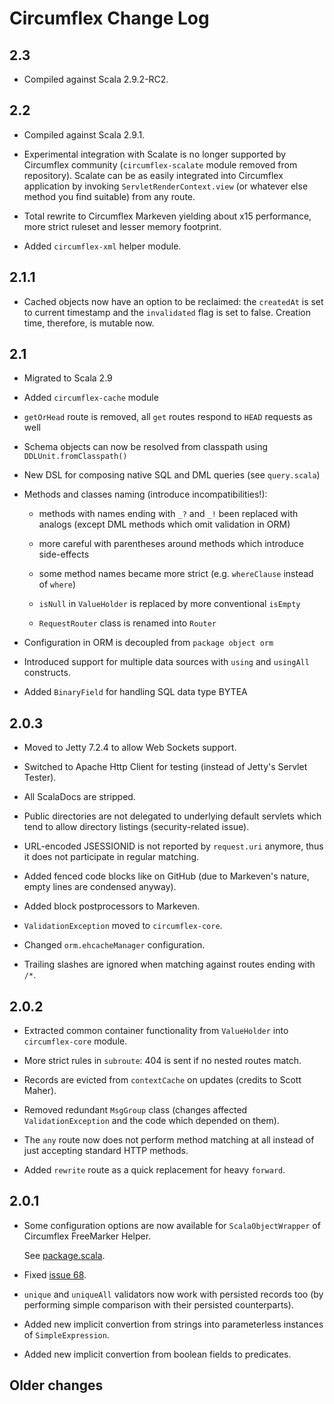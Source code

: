 # Circumflex Change Log

## 2.3

* Compiled against Scala 2.9.2-RC2.

## 2.2

* Compiled against Scala 2.9.1.

* Experimental integration with Scalate is no longer supported by Circumflex community
  (`circumflex-scalate` module removed from repository). Scalate can be as easily
  integrated into Circumflex application by invoking `ServletRenderContext.view`
  (or whatever else method you find suitable) from any route.

* Total rewrite to Circumflex Markeven yielding about x15 performance, more strict
  ruleset and lesser memory footprint.

* Added `circumflex-xml` helper module.

## 2.1.1

* Cached objects now have an option to be reclaimed: the `createdAt` is set to
  current timestamp and the `invalidated` flag is set to false. Creation time,
  therefore, is mutable now.

## 2.1

* Migrated to Scala 2.9

* Added `circumflex-cache` module

* `getOrHead` route is removed, all `get` routes respond to `HEAD` requests as well

* Schema objects can now be resolved from classpath using `DDLUnit.fromClasspath()`

* New DSL for composing native SQL and DML queries (see `query.scala`)

* Methods and classes naming (introduce incompatibilities!):

  * methods with names ending with `_?` and `_!` been replaced with analogs
    (except DML methods which omit validation in ORM)

  * more careful with parentheses around methods which introduce side-effects

  * some method names became more strict (e.g. `whereClause` instead of `where`)

  * `isNull` in `ValueHolder` is replaced by more conventional `isEmpty`

  * `RequestRouter` class is renamed into `Router`

* Configuration in ORM is decoupled from `package object orm`

* Introduced support for multiple data sources with `using` and `usingAll`
  constructs.

* Added `BinaryField` for handling SQL data type BYTEA

## 2.0.3

* Moved to Jetty 7.2.4 to allow Web Sockets support.

* Switched to Apache Http Client for testing (instead of Jetty's Servlet Tester).

* All ScalaDocs are stripped.

* Public directories are not delegated to underlying default servlets which
  tend to allow directory listings (security-related issue).

* URL-encoded JSESSIONID is not reported by `request.uri` anymore, thus it does not
  participate in regular matching.

* Added fenced code blocks like on GitHub (due to Markeven's nature, empty lines are
  condensed anyway).

* Added block postprocessors to Markeven.

* `ValidationException` moved to `circumflex-core`.

* Changed `orm.ehcacheManager` configuration.

* Trailing slashes are ignored when matching against routes ending with `/*`.

## 2.0.2

* Extracted common container functionality from `ValueHolder` into `circumflex-core`
  module.

* More strict rules in `subroute`: 404 is sent if no nested routes match.

* Records are evicted from `contextCache` on updates (credits to Scott Maher).

* Removed redundant `MsgGroup` class (changes affected `ValidationException` and
  the code which depended on them).

* The `any` route now does not perform method matching at all instead of just accepting
  standard HTTP methods.

* Added `rewrite` route as a quick replacement for heavy `forward`.

## 2.0.1

* Some configuration options are now available for `ScalaObjectWrapper` of
  Circumflex FreeMarker Helper.

  See [package.scala](http://circumflex.ru/api/2.0.1/circumflex-ftl/package.scala).

* Fixed [issue 68](https://github.com/inca/circumflex/issues#issue/68).

* `unique` and `uniqueAll` validators now work with persisted records too
  (by performing simple comparison with their persisted counterparts).

* Added new implicit convertion from strings into parameterless instances of
  `SimpleExpression`.

* Added new implicit convertion from boolean fields to predicates.

## Older changes

